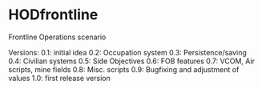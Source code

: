 # HODfrontline
Frontline Operations scenario

Versions:
0.1: initial idea
0.2: Occupation system
0.3: Persistence/saving
0.4: Civilian systems
0.5: Side Objectives
0.6: FOB features
0.7: VCOM, Air scripts, mine fields
0.8: Misc. scripts
0.9: Bugfixing and adjustment of values
1.0: first release version
